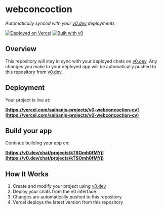 # webconcoction

*Automatically synced with your [v0.dev](https://v0.dev) deployments*

[![Deployed on Vercel](https://img.shields.io/badge/Deployed%20on-Vercel-black?style=for-the-badge&logo=vercel)](https://vercel.com/saibanjs-projects/v0-webconcoction-cv)
[![Built with v0](https://img.shields.io/badge/Built%20with-v0.dev-black?style=for-the-badge)](https://v0.dev/chat/projects/kTSOmh0fMYj)

## Overview

This repository will stay in sync with your deployed chats on [v0.dev](https://v0.dev).
Any changes you make to your deployed app will be automatically pushed to this repository from [v0.dev](https://v0.dev).

## Deployment

Your project is live at:

**[https://vercel.com/saibanjs-projects/v0-webconcoction-cv](https://vercel.com/saibanjs-projects/v0-webconcoction-cv)**

## Build your app

Continue building your app on:

**[https://v0.dev/chat/projects/kTSOmh0fMYj](https://v0.dev/chat/projects/kTSOmh0fMYj)**

## How It Works

1. Create and modify your project using [v0.dev](https://v0.dev)
2. Deploy your chats from the v0 interface
3. Changes are automatically pushed to this repository
4. Vercel deploys the latest version from this repository